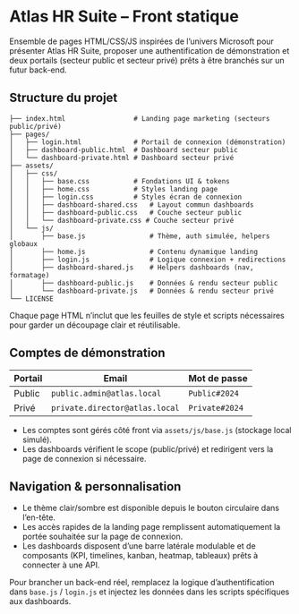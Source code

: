 # Atlas HR Suite – Front statique

Ensemble de pages HTML/CSS/JS inspirées de l’univers Microsoft pour présenter Atlas HR Suite, proposer une authentification de démonstration et deux portails (secteur public et secteur privé) prêts à être branchés sur un futur back-end.

## Structure du projet

```
├── index.html                 # Landing page marketing (secteurs public/privé)
├── pages/
│   ├── login.html             # Portail de connexion (démonstration)
│   ├── dashboard-public.html  # Dashboard secteur public
│   └── dashboard-private.html # Dashboard secteur privé
├── assets/
│   ├── css/
│   │   ├── base.css           # Fondations UI & tokens
│   │   ├── home.css           # Styles landing page
│   │   ├── login.css          # Styles écran de connexion
│   │   ├── dashboard-shared.css   # Layout commun dashboards
│   │   ├── dashboard-public.css   # Couche secteur public
│   │   └── dashboard-private.css # Couche secteur privé
│   └── js/
│       ├── base.js                # Thème, auth simulée, helpers globaux
│       ├── home.js                # Contenu dynamique landing
│       ├── login.js               # Logique connexion + redirections
│       ├── dashboard-shared.js    # Helpers dashboards (nav, formatage)
│       ├── dashboard-public.js    # Données & rendu secteur public
│       └── dashboard-private.js   # Données & rendu secteur privé
└── LICENSE
```

Chaque page HTML n’inclut que les feuilles de style et scripts nécessaires pour garder un découpage clair et réutilisable.

## Comptes de démonstration

| Portail | Email | Mot de passe |
|---------|-----------------------------|----------------|
| Public  | `public.admin@atlas.local`  | `Public#2024`  |
| Privé   | `private.director@atlas.local` | `Private#2024` |

- Les comptes sont gérés côté front via `assets/js/base.js` (stockage local simulé).
- Les dashboards vérifient le scope (public/privé) et redirigent vers la page de connexion si nécessaire.

## Navigation & personnalisation

- Le thème clair/sombre est disponible depuis le bouton circulaire dans l’en-tête.
- Les accès rapides de la landing page remplissent automatiquement la portée souhaitée sur la page de connexion.
- Les dashboards disposent d’une barre latérale modulable et de composants (KPI, timelines, kanban, heatmap, tableaux) prêts à connecter à une API.

Pour brancher un back-end réel, remplacez la logique d’authentification dans `base.js` / `login.js` et injectez les données dans les scripts spécifiques aux dashboards.
